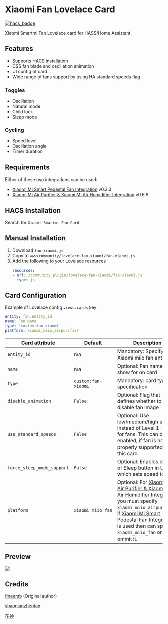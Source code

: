 # Xiaomi Fan Lovelace Card
[![hacs_badge](https://img.shields.io/badge/HACS-Default-orange.svg)](https://github.com/custom-components/hacs)

Xiaomi Smartmi Fan Lovelace card for HASS/Home Assistant.

## Features
- Supports [HACS](https://github.com/custom-components/hacs) installation
- CSS fan blade and oscillation animation
- UI config of card
- Wide range of fans support by using HA standard speeds flag

### Toggles
- Oscillation
- Natural mode
- Child lock
- Sleep mode

### Cycling
- Speed level
- Oscillation angle
- Timer duration

## Requirements
Either of these two integrations can be used:
- [Xiaomi Mi Smart Pedestal Fan Integration](https://github.com/syssi/xiaomi_fan) v0.3.3
- [Xiaomi Mi Air Purifier & Xiaomi Mi Air Humidifier Integration](https://github.com/syssi/xiaomi_airpurifier) v0.6.9

## HACS Installation
Search for `Xiaomi Smartmi Fan Card`

## Manual Installation
1. Download `fan-xiaomi.js`
1. Copy to `www/community/lovelace-fan-xiaomi/fan-xiaomi.js`
1. Add the following to your Lovelace resources
    ``` yaml
    resources:
    - url: /community_plugin/lovelace-fan-xiaomi/fan-xiaomi.js
      type: js
    ```
    
## Card Configuration

Example of Lovelace config `views.cards` key
```yaml
entity: fan.entity_id
name: Fan Name
type: 'custom:fan-xiaomi'
platform: xiaomi_miio_airpurifier
```
| Card attribute          | Default                | Description                                     |
|-------------------------|------------------------|-------------------------------------------------|
| `entity_id`             |      n\a               | Mandatory: Specify Xiaomi miio fan entity_id               |
| `name`                  |      n\a               | Optional: Fan name to be show for on card                 |
| `type`                  | `custom:fan-xiaomi`    | Mandatory: card type specification               |
| `disable_animation`     | `False`                | Optional: Flag that defines whether to disable fan image  |
| `use_standard_speeds`  | `False`                | Optional: Use low/medium/high speeds instead of Level 1-3/4 for fans. This can be enabled, if fan is not yet properly supported by this card. |
| `force_sleep_mode_support`  | `False`                | Optional: Enables display of Sleep button in UI, which sets speed to 1% |
| `platform`              | `xiaomi_miio_fan`      | Optional: For [Xiaomi Mi Air Purifier & Xiaomi Mi Air Humidifier Integration](https://github.com/syssi/xiaomi_airpurifier) you must specify `xiaomi_miio_airpurifier`, if [Xiaomi Mi Smart Pedestal Fan Integration](https://github.com/syssi/xiaomi_fan) is used then can specify `xiaomi_miio_fan` or can ommit it. |

## Preview
![](preview.gif)

## Credits
[fineemb](https://github.com/fineemb) (Original author)

[shaonianzhentan](https://github.com/shaonianzhentan/)

[花神](https://github.com/yaming116)
